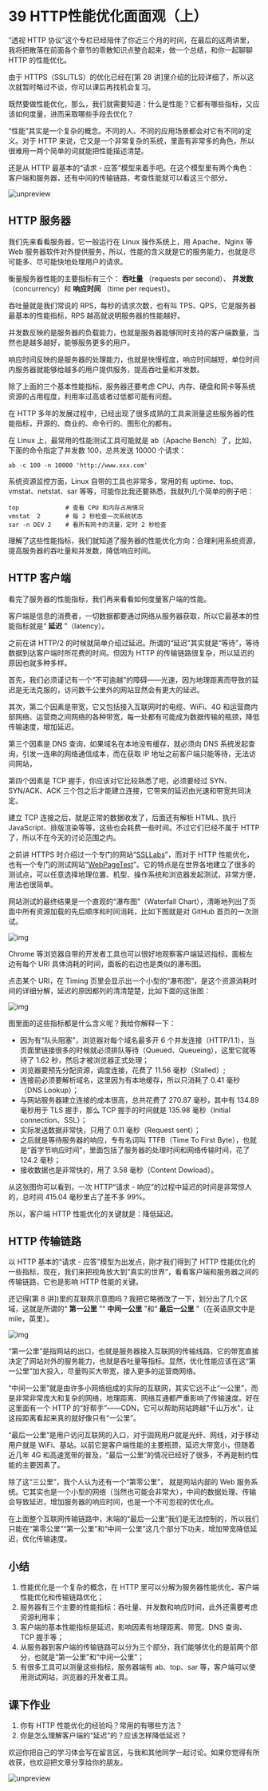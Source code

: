# 39 HTTP性能优化面面观（上）

“透视 HTTP 协议”这个专栏已经陪伴了你近三个月的时间，在最后的这两讲里，我将把散落在前面各个章节的零散知识点整合起来，做一个总结，和你一起聊聊 HTTP 的性能优化。

由于 HTTPS（SSL/TLS）的优化已经在\[第 28 讲\]里介绍的比较详细了，所以这次就暂时略过不谈，你可以课后再找机会复习。

既然要做性能优化，那么，我们就需要知道：什么是性能？它都有哪些指标，又应该如何度量，进而采取哪些手段去优化？

“性能”其实是一个复杂的概念。不同的人、不同的应用场景都会对它有不同的定义。对于 HTTP 来说，它又是一个非常复杂的系统，里面有非常多的角色，所以很难用一两个简单的词就能把性能描述清楚。

还是从 HTTP 最基本的“请求 - 应答”模型来着手吧。在这个模型里有两个角色：客户端和服务器，还有中间的传输链路，考查性能就可以看这三个部分。

![unpreview](assets/3a8ab1e3ace62d184adc2dc595d32f62.png)

## HTTP 服务器

我们先来看看服务器，它一般运行在 Linux 操作系统上，用 Apache、Nginx 等 Web 服务器软件对外提供服务，所以，性能的含义就是它的服务能力，也就是尽可能多、尽可能快地处理用户的请求。

衡量服务器性能的主要指标有三个： **吞吐量** （requests per second）、 **并发数** （concurrency）和 **响应时间** （time per request）。

吞吐量就是我们常说的 RPS，每秒的请求次数，也有叫 TPS、QPS，它是服务器最基本的性能指标，RPS 越高就说明服务器的性能越好。

并发数反映的是服务器的负载能力，也就是服务器能够同时支持的客户端数量，当然也是越多越好，能够服务更多的用户。

响应时间反映的是服务器的处理能力，也就是快慢程度，响应时间越短，单位时间内服务器就能够给越多的用户提供服务，提高吞吐量和并发数。

除了上面的三个基本性能指标，服务器还要考虑 CPU、内存、硬盘和网卡等系统资源的占用程度，利用率过高或者过低都可能有问题。

在 HTTP 多年的发展过程中，已经出现了很多成熟的工具来测量这些服务器的性能指标，开源的、商业的、命令行的、图形化的都有。

在 Linux 上，最常用的性能测试工具可能就是 ab（Apache Bench）了，比如，下面的命令指定了并发数 100，总共发送 10000 个请求：

```plaintext
ab -c 100 -n 10000 'http://www.xxx.com'
```

系统资源监控方面，Linux 自带的工具也非常多，常用的有 uptime、top、vmstat、netstat、sar 等等，可能你比我还要熟悉，我就列几个简单的例子吧：

```plaintext
top             # 查看 CPU 和内存占用情况
vmstat  2       # 每 2 秒检查一次系统状态
sar -n DEV 2    # 看所有网卡的流量，定时 2 秒检查
```

理解了这些性能指标，我们就知道了服务器的性能优化方向：合理利用系统资源，提高服务器的吞吐量和并发数，降低响应时间。

## HTTP 客户端

看完了服务器的性能指标，我们再来看看如何度量客户端的性能。

客户端是信息的消费者，一切数据都要通过网络从服务器获取，所以它最基本的性能指标就是“ **延迟** ”（latency）。

之前在讲 HTTP/2 的时候就简单介绍过延迟。所谓的“延迟”其实就是“等待”，等待数据到达客户端时所花费的时间。但因为 HTTP 的传输链路很复杂，所以延迟的原因也就多种多样。

首先，我们必须谨记有一个“不可逾越”的障碍——光速，因为地理距离而导致的延迟是无法克服的，访问数千公里外的网站显然会有更大的延迟。

其次，第二个因素是带宽，它又包括接入互联网时的电缆、WiFi、4G 和运营商内部网络、运营商之间网络的各种带宽，每一处都有可能成为数据传输的瓶颈，降低传输速度，增加延迟。

第三个因素是 DNS 查询，如果域名在本地没有缓存，就必须向 DNS 系统发起查询，引发一连串的网络通信成本，而在获取 IP 地址之前客户端只能等待，无法访问网站，

第四个因素是 TCP 握手，你应该对它比较熟悉了吧，必须要经过 SYN、SYN/ACK、ACK 三个包之后才能建立连接，它带来的延迟由光速和带宽共同决定。

建立 TCP 连接之后，就是正常的数据收发了，后面还有解析 HTML、执行 JavaScript、排版渲染等等，这些也会耗费一些时间。不过它们已经不属于 HTTP 了，所以不在今天的讨论范围之内。

之前讲 HTTPS 时介绍过一个专门的网站“[SSLLabs](https://www.ssllabs.com/)”，而对于 HTTP 性能优化，也有一个专门的测试网站“[WebPageTest](https://www.webpagetest.org/)”。它的特点是在世界各地建立了很多的测试点，可以任意选择地理位置、机型、操作系统和浏览器发起测试，非常方便，用法也很简单。

网站测试的最终结果是一个直观的“瀑布图”（Waterfall Chart），清晰地列出了页面中所有资源加载的先后顺序和时间消耗，比如下图就是对 GitHub 首页的一次测试。

![img](assets/5cd2a91b4466ee63f48bc049ba61b9f4.png)

Chrome 等浏览器自带的开发者工具也可以很好地观察客户端延迟指标，面板左边有每个 URI 具体消耗的时间，面板的右边也是类似的瀑布图。

点击某个 URI，在 Timing 页里会显示出一个小型的“瀑布图”，是这个资源消耗时间的详细分解，延迟的原因都列的清清楚楚，比如下面的这张图：

![img](assets/d77ee484b62910b8eedce0ecddb305a2.png)

图里面的这些指标都是什么含义呢？我给你解释一下：

- 因为有“队头阻塞”，浏览器对每个域名最多开 6 个并发连接（HTTP/1.1），当页面里链接很多的时候就必须排队等待（Queued、Queueing），这里它就等待了 1.62 秒，然后才被浏览器正式处理；
- 浏览器要预先分配资源，调度连接，花费了 11.56 毫秒（Stalled）;
- 连接前必须要解析域名，这里因为有本地缓存，所以只消耗了 0.41 毫秒（DNS Lookup）；
- 与网站服务器建立连接的成本很高，总共花费了 270.87 毫秒，其中有 134.89 毫秒用于 TLS 握手，那么 TCP 握手的时间就是 135.98 毫秒（Initial connection、SSL）；
- 实际发送数据非常快，只用了 0.11 毫秒（Request sent）；
- 之后就是等待服务器的响应，专有名词叫 TTFB（Time To First Byte），也就是“首字节响应时间”，里面包括了服务器的处理时间和网络传输时间，花了 124.2 毫秒；
- 接收数据也是非常快的，用了 3.58 毫秒（Content Dowload）。

从这张图你可以看到，一次 HTTP“请求 - 响应”的过程中延迟的时间是非常惊人的，总时间 415.04 毫秒里占了差不多 99%。

所以，客户端 HTTP 性能优化的关键就是：降低延迟。

## HTTP 传输链路

以 HTTP 基本的“请求 - 应答”模型为出发点，刚才我们得到了 HTTP 性能优化的一些指标，现在，我们来把视角放大到“真实的世界”，看看客户端和服务器之间的传输链路，它也是影响 HTTP 性能的关键。

还记得\[第 8 讲\])里的互联网示意图吗？我把它略微改了一下，划分出了几个区域，这就是所谓的“ **第一公里** ”“ **中间一公里** ”和“ **最后一公里** ”（在英语原文中是 mile，英里）。

![img](assets/5011b2998d2a0c58c87e31000d551732.png)

“第一公里”是指网站的出口，也就是服务器接入互联网的传输线路，它的带宽直接决定了网站对外的服务能力，也就是吞吐量等指标。显然，优化性能应该在这“第一公里”加大投入，尽量购买大带宽，接入更多的运营商网络。

“中间一公里”就是由许多小网络组成的实际的互联网，其实它远不止“一公里”，而是非常非常庞大和复杂的网络，地理距离、网络互通都严重影响了传输速度。好在这里面有一个 HTTP 的“好帮手”——CDN，它可以帮助网站跨越“千山万水”，让这段距离看起来真的就好像只有“一公里”。

“最后一公里”是用户访问互联网的入口，对于固网用户就是光纤、网线，对于移动用户就是 WiFi、基站。以前它是客户端性能的主要瓶颈，延迟大带宽小，但随着近几年 4G 和高速宽带的普及，“最后一公里”的情况已经好了很多，不再是制约性能的主要因素了。

除了这“三公里”，我个人认为还有一个“第零公里”， 就是网站内部的 Web 服务系统。它其实也是一个小型的网络（当然也可能会非常大），中间的数据处理、传输会导致延迟，增加服务器的响应时间，也是一个不可忽视的优化点。

在上面整个互联网传输链路中，末端的“最后一公里”我们是无法控制的，所以我们只能在“第零公里”“第一公里”和“中间一公里”这几个部分下功夫，增加带宽降低延迟，优化传输速度。

## 小结

1. 性能优化是一个复杂的概念，在 HTTP 里可以分解为服务器性能优化、客户端性能优化和传输链路优化；
1. 服务器有三个主要的性能指标：吞吐量、并发数和响应时间，此外还需要考虑资源利用率；
1. 客户端的基本性能指标是延迟，影响因素有地理距离、带宽、DNS 查询、TCP 握手等；
1. 从服务器到客户端的传输链路可以分为三个部分，我们能够优化的是前两个部分，也就是“第一公里”和“中间一公里”；
1. 有很多工具可以测量这些指标，服务器端有 ab、top、sar 等，客户端可以使用测试网站，浏览器的开发者工具。

## 课下作业

1. 你有 HTTP 性能优化的经验吗？常用的有哪些方法？
1. 你是怎么理解客户端的“延迟”的？应该怎样降低延迟？

欢迎你把自己的学习体会写在留言区，与我和其他同学一起讨论。如果你觉得有所收获，也欢迎把文章分享给你的朋友。

![unpreview](assets/fbc85df2c908cb8fa6bffde6ea989732.png)
